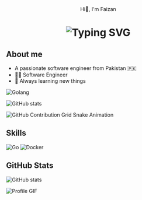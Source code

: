 <div align="center">Hi👋, I'm Faizan  </div>

<div align="center">
<h1><img src="https://readme-typing-svg.herokuapp.com?font=Jetbrains+mono&size=40&duration=7000&color=33FF33&center=true&vCenter=true&width=335&lines=Golang+Developer,;Sr+Software+Engineer,;Active+Learner/Researcher,;Love+to+learn+new+stuffs..⭐" alt="Typing SVG"/></h1>
</div>

## About me

<ul>
  <li>A passionate software engineer from Pakistan 🇵🇰</li>
  <li>🧑‍🎓 Software Engineer</li>
  <li>🌱 Always learning new things</li>
</ul>

<img src="https://img.shields.io/badge/Golang-00ADD8?style=for-the-badge&logo=go&logoColor=white" alt="Golang"/>

![GitHub stats](https://github-readme-stats.vercel.app/api?username=FaizanAhmaddev&show_icons=true)

![GitHub Contribution Grid Snake Animation](https://raw.githubusercontent.com/FaizanAhmaddev/FaizanAhmaddev/output/github-contribution-grid-snake.svg)

## Skills
<img src="https://img.shields.io/badge/Go-00ADD8?style=for-the-badge&logo=go&logoColor=white" alt="Go"/>
<img src="https://img.shields.io/badge/Docker-2496ED?style=for-the-badge&logo=docker&logoColor=white" alt="Docker"/>

## GitHub Stats
![GitHub stats](https://github-readme-stats.vercel.app/api?username=FaizanAhmaddev&show_icons=true)

![Profile GIF](https://github.com/FaizanAhmaddev/yourrepository/blob/main/profile.gif)

